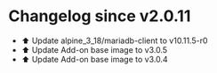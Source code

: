 # Changelog since v2.0.11
- ⬆️ Update alpine_3_18/mariadb-client to v10.11.5-r0 
- ⬆️ Update Add-on base image to v3.0.5 
- ⬆️ Update Add-on base image to v3.0.4 
